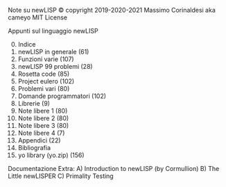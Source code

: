 Note su newLISP
© copyright 2019-2020-2021 Massimo Corinaldesi aka cameyo
MIT License

Appunti sul linguaggio newLISP

00) Indice
01) newLISP in generale (61)
02) Funzioni varie (107)
03) newLISP 99 problemi (28)
04) Rosetta code (85)
05) Project eulero (102)
06) Problemi vari (80)
07) Domande programmatori (102)
08) Librerie (9)
09) Note libere 1 (80)
10) Note libere 2 (80)
11) Note libere 3 (80)
12) Note libere 4 (7)
13) Appendici (22)
14) Bibliografia
99) yo library (yo.zip) (156)

Documentazione Extra:
A) Introduction to newLISP (by Cormullion)
B) The Little newLISPER
C) Primality Testing

